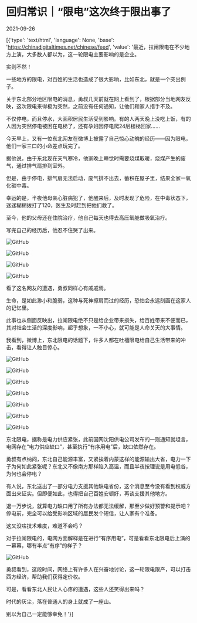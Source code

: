 # 回归常识｜“限电”这次终于限出事了

2021-09-26

[{'type': 'text/html', 'language': None, 'base': 'https://chinadigitaltimes.net/chinese/feed', 'value': '最近，拉闸限电在不少地方上演，大多数人都以为，这一轮限电主要影响的是企业。

实则不然！

一些地方的限电，对百姓的生活也造成了很大影响，比如东北，就是一个突出例子。

关于东北部分地区限电的消息，勇叔几天前就在网上看到了，根据部分当地网友反映，这次限电来得极为突然，之前没有任何通知，让他们和家人措手不及。

不仅停电，而且停水，大面积居民生活受到影响。有的人两天晚上没吃上饭，有的人因为突然停电被困在电梯了，还有孕妇因停电爬24层楼梯回家……

今天早上，又有一位东北网友在微博上披露了自己惊心动魄的经历——因为限电，他们一家三口的小命差点玩完了。

据他说，由于东北现在天气寒冷，他家晚上睡觉时需要烧煤取暖，烧煤产生的废气，通过排气扇排到室外。

但是，由于停电，排气扇无法启动，废气排不出去，蓄积在屋子里，结果全家一氧化碳中毒。

幸运的是，半夜他母亲心脏病犯了，他醒来后，及时发现了危险，在中毒状态下，迷迷糊糊拨打了120，医生及时赶到把他们救了。

至今，他的父母还在住院治疗，他自己每天也得去高压氧舱做吸氧治疗。

写完自己的经历后，他忍不住哭了出来。

![GitHub](https://chinadigitaltimes.net/chinese/files/2021/09/post-671317-615056a7b24fa.)

![GitHub](https://chinadigitaltimes.net/chinese/files/2021/09/post-671317-615056a9edd57.)

![GitHub](https://chinadigitaltimes.net/chinese/files/2021/09/post-671317-615056ab8380d.)

![GitHub](https://chinadigitaltimes.net/chinese/files/2021/09/post-671317-615056ad1aaee.)

看了这名网友的遭遇，勇叔同样心有戚戚焉。

生命，是如此渺小和脆弱，这种与死神擦肩而过的经历，恐怕会永远刻画在这家人的记忆里。

此事也从侧面反映出，拉闸限电绝不只是给企业带来损失，给百姓带来不便而已，其对社会生活的深度影响，超乎想象，一不小心，就可能是人命关天的大事情。

我看到，微博上，东北限电的话题下，许多人都在吐槽限电给自己生活带来的冲击，看得让人触目惊心。

![GitHub](https://chinadigitaltimes.net/chinese/files/2021/09/post-671317-615056af4b7cc.)

![GitHub](https://chinadigitaltimes.net/chinese/files/2021/09/post-671317-615056b196f70.)

![GitHub](https://chinadigitaltimes.net/chinese/files/2021/09/post-671317-615056b41bee0.)

![GitHub](https://chinadigitaltimes.net/chinese/files/2021/09/post-671317-615056b69ac5f.)

![GitHub](https://chinadigitaltimes.net/chinese/files/2021/09/post-671317-615056cc6cb4d.)

![GitHub](https://chinadigitaltimes.net/chinese/files/2021/09/post-671317-615056cee5e48.)

![GitHub](https://chinadigitaltimes.net/chinese/files/2021/09/post-671317-615056d1217ad.)

东北限电，据称是电力供应紧张，此前国网沈阳供电公司发布的一则通知就坦言，电网存在“电力供应缺口”，甚至执行“有序用电”后，缺口依然存在。

勇叔有点纳闷，东北自己能源丰富，又紧挨着内蒙这样的能源输出大省，电力一下子为何如此紧张呢？东北又不像南方那样陷入高温，而且半夜按理说是用电低谷，为何也会停电？

有人说，东北送出了一部分电力支援其他缺电省份，这个消息至今没有看到权威方面出来证实。但即便如此，也得把自己百姓安顿好，再谈支援其他地方。

退一万步说，就算电力缺口用了所有办法都无法缓解，那至少做好预警和提示吧？停电前，完全可以给受影响区域的居民发个短信，让人家有个准备。

这又没啥技术难度，难道不会吗？

对于拉闸限电的，电网方面解释是在进行“有序用电”，可是看看东北限电后上演的一幕幕，哪有半点“有序”的样子？

![GitHub](https://chinadigitaltimes.net/chinese/files/2021/09/post-671317-615056d37b90d.)

勇叔看到，这段时间，网络上有许多人在兴奋地讨论，这一轮限电限产，可以打击西方经济，帮助我们获得定价权。

可是，看看东北人民让人心疼的遭遇，这些人还笑得出来吗？

时代的灰尘，落在普通人的身上就成了一座山。

别以为自己一定能够幸免！'}]